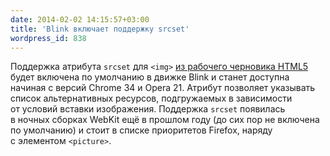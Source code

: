 ```yaml
---
date: 2014-02-02 14:15:57+03:00
title: 'Blink включает поддержку srcset'
wordpress_id: 838
---
```


Поддержка атрибута `srcset` для `<img>` [из рабочего черновика HTML5](http://www.w3.org/TR/html-srcset/) будет включена по умолчанию в движке Blink и станет доступна начиная с версий Chrome 34 и Opera 21. Атрибут позволяет указывать список альтернативных ресурсов, подгружаемых в зависимости от условий вставки изображения. Поддержка `srcset` появилась в ночных сборках WebKit ещё в прошлом году (до сих пор не включена по умолчанию) и стоит в списке приоритетов Firefox, наряду с элементом `<picture>`.
